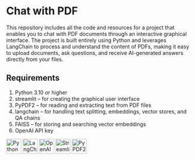 
# Chat with PDF

This repository includes all the code and resources for a project that enables you to chat with PDF documents through an interactive graphical interface. The project is built entirely using Python and leverages LangChain to process and understand the content of PDFs, making it easy to upload documents, ask questions, and receive AI-generated answers directly from your files.


## Requirements

 1. Python 3.10 or higher
 2. streamlit – for creating the graphical user interface
 3. PyPDF2 – for reading and extracting text from PDF files
 4. langchain – for handling text splitting, embeddings, vector stores, and QA chains
 5. FAISS – for storing and searching vector embeddings
 6. OpenAI API key

  <p align="left">
  <img src="https://upload.wikimedia.org/wikipedia/commons/0/0a/Python_logo.svg" alt="Python" width="40" />
  <img src="https://avatars.githubusercontent.com/u/96312155?s=200&v=4" alt="LangChain" width="40" />
  <img src="https://upload.wikimedia.org/wikipedia/commons/0/04/OpenAI_Logo.svg" alt="OpenAI" width="40" />
  <img src="https://streamlit.io/images/brand/streamlit-mark-color.png" alt="Streamlit" width="40" />
  <img src="https://upload.wikimedia.org/wikipedia/commons/2/29/PyPDF2_logo.png" alt="PyPDF2" width="40" />
</p>
